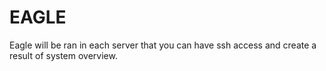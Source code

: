 # EAGLE

Eagle will be ran in each server that you can have ssh access and create a
result of system overview.

